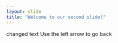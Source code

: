 ```yaml
---
layout: slide
title: "Welcome to our second slide!"
---
```

changed text
Use the left arrow to go back
